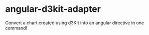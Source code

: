 # angular-d3kit-adapter
Convert a chart created using d3Kit into an angular directive in one command!
